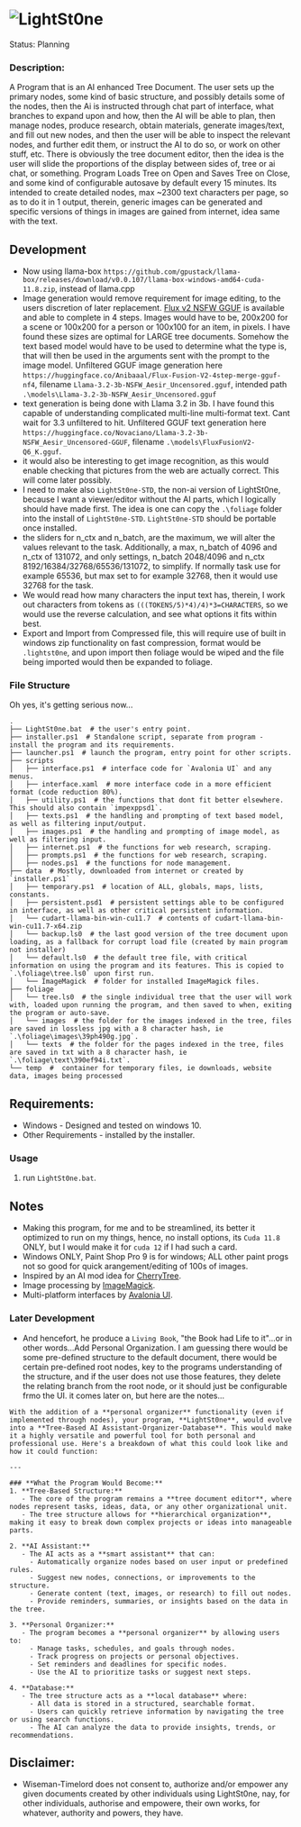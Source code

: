 # ![LightSt0ne](https://github.com/wiseman-timelord/LightSt0ne/blob/main/media/lightstone.png)
Status: Planning

### Description:
A Program that is an AI enhanced Tree Document. The user sets up the primary nodes, some kind of basic structure, and possibly details some of the nodes, then the Ai is instructed through chat part of interface, what branches to expand upon and how, then the AI will be able to plan, then manage nodes, produce research, obtain materials, generate images/text, and fill out new nodes, and then the user will be able to inspect the relevant nodes, and further edit them, or instruct the AI to do so, or work on other stuff, etc. There is obviously the tree document editor, then the idea is the user will slide the proportions of the display between sides of, tree or ai chat, or something. Program Loads Tree on Open and Saves Tree on Close, and some kind of configurable autosave by default every 15 minutes. Its intended to create detailed nodes, max ~2300 text characters per page, so as to do it in 1 output, therein, generic images can be generated and specific versions of things in images are gained from internet, idea same with the text. 

## Development
- Now using llama-box `https://github.com/gpustack/llama-box/releases/download/v0.0.107/llama-box-windows-amd64-cuda-11.8.zip`, instead of llama.cpp 
- Image generation would remove requirement for image editing, to the users discretion of later replacement. [Flux v2 NSFW GGUF](https://huggingface.co/Anibaaal/Flux-Fusion-V2-4step-merge-gguf-nf4) is available and able to complete in 4 steps. Images would have to be, 200x200 for a scene or 100x200 for a person or 100x100 for an item, in pixels. I have found these sizes are optimal for LARGE tree documents. Somehow the text based model would have to be used to determine what the type is, that will then be used in the arguments sent with the prompt to the image model. Unfiltered GGUF image generation here `https://huggingface.co/Anibaaal/Flux-Fusion-V2-4step-merge-gguf-nf4`, filename `Llama-3.2-3b-NSFW_Aesir_Uncensored.gguf`, intended path `.\models\Llama-3.2-3b-NSFW_Aesir_Uncensored.gguf`
- text generation is being done with Llama 3.2 in 3b. I have found this capable of understanding complicated multi-line multi-format text. Cant wait for 3.3 unfiltered to hit. Unfiltered GGUF text generation here `https://huggingface.co/Novaciano/Llama-3.2-3b-NSFW_Aesir_Uncensored-GGUF`, filename `.\models\FluxFusionV2-Q6_K.gguf`.
- it would also be interesting to get image recognition, as this would enable checking that pictures from the web are actually correct. This will come later possibly. 
- I need to make also `LightSt0ne-STD`, the non-ai version of LightSt0ne, because I want a viewer/editor without the AI parts, which I logically should have made first. The idea is one can copy the `.\foliage` folder into the install of `LightSt0ne-STD`. `LightSt0ne-STD` should be portable once installed.
- the sliders for n_ctx and n_batch, are the maximum, we will alter the values relevant to the task. Additionally, a max, n_batch of 4096 and n_ctx of 131072, and only settings, n_batch 2048/4096 and n_ctx 8192/16384/32768/65536/131072, to simplify. If normally task use for example 65536, but max set to for example 32768, then it would use 32768 for the task. 
- We would read how many characters the input text has, therein, I work out characters from tokens as `(((TOKENS/5)*4)/4)*3=CHARACTERS`, so  we would use the reverse calculation, and see what options it fits within best.
- Export and Import from Compressed file, this will require use of built in windows zip functionality on fast compression, format would be `.lightst0ne`, and upon import then foliage would be wiped and the file being imported would then be expanded to foliage.

### File Structure
Oh yes, it's getting serious now...
```
.
├── LightSt0ne.bat  # the user's entry point. 
├── installer.ps1  # Standalone script, separate from program - install the program and its requirements. 
├── launcher.ps1  # launch the program, entry point for other scripts.
├── scripts
│   ├── interface.ps1  # interface code for `Avalonia UI` and any menus.
│   ├── interface.xaml  # more interface code in a more efficient format (code reduction 80%).
│   ├── utility.ps1  # the functions that dont fit better elsewhere. This should also contain `impexppsd1`.
│   ├── texts.ps1  # the handling and prompting of text based model, as well as filtering input/output.
│   ├── images.ps1  # the handling and prompting of image model, as well as filtering input.
│   ├── internet.ps1  # the functions for web research, scraping.
│   ├── prompts.ps1  # the functions for web research, scraping.
│   ├── nodes.ps1  # the functions for node management.
├── data  # Mostly, downloaded from internet or created by `installer.ps1` 
│   ├── temporary.ps1  # location of ALL, globals, maps, lists, constants.
│   ├── persistent.psd1  # persistent settings able to be configured in interface, as well as other critical persistent information.
│   └── cudart-llama-bin-win-cu11.7  # contents of cudart-llama-bin-win-cu11.7-x64.zip
│   └── backup.ls0  # the last good version of the tree document upon loading, as a fallback for corrupt load file (created by main program not installer) 
│   └── default.ls0  # the default tree file, with critical information on using the program and its features. This is copied to `.\foliage\tree.ls0` upon first run.
│   └── ImageMagick  # folder for installed ImageMagick files.
├── foliage
│   └── tree.ls0  # the single individual tree that the user will work with, loaded upon running the program, and then saved to when, exiting the program or auto-save.
│   └── images  # the folder for the images indexed in the tree, files are saved in lossless jpg with a 8 character hash, ie `.\foliage\images\39ph490g.jpg`.  
│   └── texts  # the folder for the pages indexed in the tree, files are saved in txt with a 8 character hash, ie `.\foliage\text\390ef94i.txt`.  
└── temp  #  container for temporary files, ie downloads, website data, images being processed
```

## Requirements:
- Windows - Designed and tested on windows 10.
- Other Requirements - installed by the installer.

### Usage
1. run `LightSt0ne.bat`.

## Notes
- Making this program, for me and to be streamlined, its better it optimized to run on my things, hence, no install options, its `Cuda 11.8` ONLY, but I would make it for `cuda 12` if I had such a card.
- Windows ONLY, Paint Shop Pro 9 is for windows; ALL other paint progs not so good for quick arangement/editing of 100s of images.
- Inspired by an AI mod idea for [CherryTree](https://github.com/giuspen/cherrytree).
- Image processing by [ImageMagick](https://imagemagick.org/).
- Multi-platform interfaces by [Avalonia UI](https://avaloniaui.net/).

### Later Development
- And hencefort, he produce a `Living Book`, "the Book had Life to it"...or in other words...Add Personal Organization. I am guessing there would be some pre-defined structure to the default document, there would be certain pre-defined root nodes, key to the programs understanding of the structure, and if the user does not use those features, they delete the relating branch from the root node, or it should just be configurable frmo the UI. it comes later on, but here are the notes...
```
With the addition of a **personal organizer** functionality (even if implemented through nodes), your program, **LightSt0ne**, would evolve into a **Tree-Based AI Assistant-Organizer-Database**. This would make it a highly versatile and powerful tool for both personal and professional use. Here's a breakdown of what this could look like and how it could function:

---

### **What the Program Would Become:**
1. **Tree-Based Structure:**
   - The core of the program remains a **tree document editor**, where nodes represent tasks, ideas, data, or any other organizational unit.
   - The tree structure allows for **hierarchical organization**, making it easy to break down complex projects or ideas into manageable parts.

2. **AI Assistant:**
   - The AI acts as a **smart assistant** that can:
     - Automatically organize nodes based on user input or predefined rules.
     - Suggest new nodes, connections, or improvements to the structure.
     - Generate content (text, images, or research) to fill out nodes.
     - Provide reminders, summaries, or insights based on the data in the tree.

3. **Personal Organizer:**
   - The program becomes a **personal organizer** by allowing users to:
     - Manage tasks, schedules, and goals through nodes.
     - Track progress on projects or personal objectives.
     - Set reminders and deadlines for specific nodes.
     - Use the AI to prioritize tasks or suggest next steps.

4. **Database:**
   - The tree structure acts as a **local database** where:
     - All data is stored in a structured, searchable format.
     - Users can quickly retrieve information by navigating the tree or using search functions.
     - The AI can analyze the data to provide insights, trends, or recommendations.
```

## Disclaimer:
- Wiseman-Timelord does not consent to, authorize and/or empower any given documents created by other individuals using LightSt0ne, nay, for other individuals, authorise and empowere, their own works, for whatever, authority and powers, they have.
